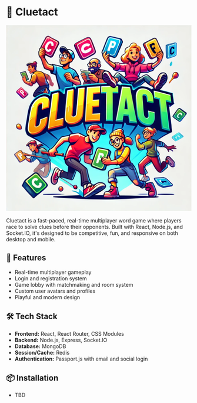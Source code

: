 # 🧩 Cluetact

![Cluetact Logo](Client/src/assets/Cluetact.jpeg)

Cluetact is a fast-paced, real-time multiplayer word game where players race to solve clues before their opponents. Built with React, Node.js, and Socket.IO, it's designed to be competitive, fun, and responsive on both desktop and mobile.

## 🚀 Features

- Real-time multiplayer gameplay
- Login and registration system
- Game lobby with matchmaking and room system
- Custom user avatars and profiles
- Playful and modern design

## 🛠 Tech Stack

- **Frontend:** React, React Router, CSS Modules
- **Backend:** Node.js, Express, Socket.IO
- **Database:** MongoDB
- **Session/Cache:** Redis
- **Authentication:** Passport.js with email and social login

## 📦 Installation

- TBD